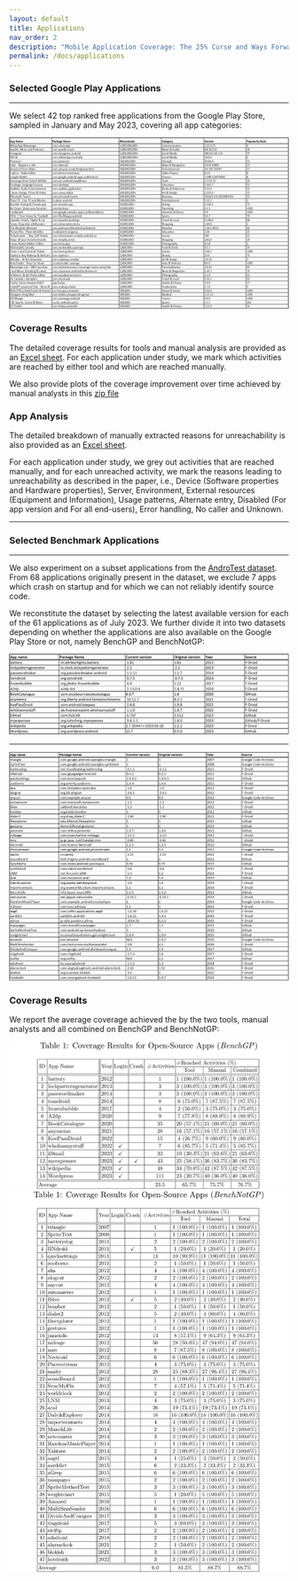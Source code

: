 ```yaml
---
layout: default
title: Applications
nav_order: 2
description: "Mobile Application Coverage: The 25% Curse and Ways Forward"
permalink: /docs/applications
---
```


### Selected Google Play Applications
---
We select 42 top ranked free applications from the Google Play Store, sampled in January and May 2023, covering all app categories:

<a href="../assets/images/apps-latest.png">
    <img 
        src="../assets/images/apps-latest.png"
        alt="Selected Google Play Applications"
    >
</a>

### Coverage Results

The detailed coverage results for tools and manual analysis are provided as an [Excel sheet](../assets/data/CoverageResults.xlsx). 
For each application under study, we mark which activities are reached by either tool and which are reached manually.

We also provide plots of the coverage improvement over time achieved by manual analysts in this [zip file](../assets/data/plots.zip)


### App Analysis

The detailed breakdown of manually extracted reasons for unreachability is also provided as an [Excel sheet](../assets/data/AppAnalysis.xlsx). 

For each application under study, we grey out activities that are reached manually, and for each unreached activity, we mark the reasons leading to unreachability as described in the paper, i.e., Device (Software properties and Hardware properties), Server, Environment, External resources (Equipment and Information), Usage patterns, Alternate entry, Disabled (For app version and For all end-users), Error handling, No caller and Unknown.


---

### Selected Benchmark Applications


---
We also experiment on a subset applications from the [AndroTest dataset](http://www.cc.gatech.edu/∼orso/software/androtest). From 68 applications originally present in the dataset, we exclude 7 apps which crash on startup and for which we can not reliably identify source code.

We reconstitute the dataset by selecting the latest available version for each of the 61 applications as of July 2023.
We further divide it into two datasets depending on whether the applications are also available on the Google Play Store or not, namely BenchGP and BenchNotGP:

<a href="../assets/images/benchgp.png">
    <img 
        src="../assets/images/benchgp.png"
        alt="Selected Benchmark Applications (on Google Play)"
    >
</a>

---

<a href="../assets/images/benchnotgp.png">
    <img 
        src="../assets/images/benchnotgp.png"
        alt="Selected Benchmark Applications (not on Google Play)"
    >
</a>


### Coverage Results

We report the average coverage achieved the by the two tools, manual analysts and all combined on BenchGP and BenchNotGP:

<a href="../assets/images/benchgp-cov.png">
    <img 
        src="../assets/images/benchgp-cov.png"
        alt="Coverage Results for Benchmark Applications (on Google Play)"
    >
</a>

<a href="../assets/images/benchnotgp-cov.png">
    <img 
        src="../assets/images/benchnotgp-cov.png"
        alt="Coverage Results for Benchmark Applications (not on Google Play)"
    >
</a>





